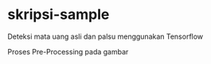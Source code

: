 # skripsi-sample
Deteksi mata uang asli dan palsu menggunakan Tensorflow

Proses Pre-Processing pada gambar
